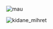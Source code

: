 ![mau](https://github.com/user-attachments/assets/408bccba-38b4-4a70-b2a1-69ea22e06f23)

![kidane_mihret](https://github.com/user-attachments/assets/b41d3d7f-f472-40af-8e48-6046a7bdf8e3)
